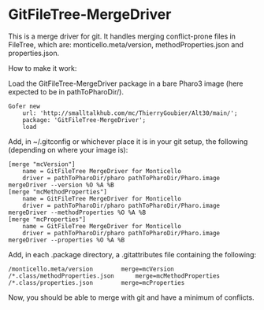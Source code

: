GitFileTree-MergeDriver
=======================

This is a merge driver for git. It handles merging conflict-prone files in FileTree, which are: monticello.meta/version, methodProperties.json and properties.json.

How to make it work:

Load the GitFileTree-MergeDriver package in a bare Pharo3 image (here expected to be in pathToPharoDir/).

```smalltalk
Gofer new
	url: 'http://smalltalkhub.com/mc/ThierryGoubier/Alt30/main/';
	package: 'GitFileTree-MergeDriver';
	load
```

Add, in ~/.gitconfig or whichever place it is in your git setup, the following (depending on where your image is):

```
[merge "mcVersion"]
	name = GitFileTree MergeDriver for Monticello
	driver = pathToPharoDir/pharo pathToPharoDir/Pharo.image mergeDriver --version %O %A %B
[merge "mcMethodProperties"]
	name = GitFileTree MergeDriver for Monticello
	driver = pathToPharoDir/pharo pathToPharoDir/Pharo.image mergeDriver --methodProperties %O %A %B
[merge "mcProperties"]
	name = GitFileTree MergeDriver for Monticello
	driver = pathToPharoDir/pharo pathToPharoDir/Pharo.image mergeDriver --properties %O %A %B
```

Add, in each .package directory, a .gitattributes file containing the following:

```
/monticello.meta/version		merge=mcVersion
/*.class/methodProperties.json		merge=mcMethodProperties
/*.class/properties.json		merge=mcProperties
```

Now, you should be able to merge with git and have a minimum of conflicts.
